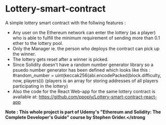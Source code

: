 # Lottery-smart-contract

A simple lottery smart contract with the follwing features :

- Any user on the Ethereum network can enter the lottery (as a player) who is able to fulfill the minimum requirement of sending more than 0.1 ether to the lottery pool. 
- Only the Manager ie. the person who deploys the contract can pick up the winner.
- The lottery gets reset after a winner is picked.
- Since Solidity doesn't have a random number generator library so a psuedo number generator has been defined which looks like this :
#random_number = uint(keccak256(abi.encodePacked(block.difficulty, now, players)))
(players is an array for storing addresses of all players participating in the lottery)
- Also the code for the React Web-app for the same lottery contract is available at: https://github.com/ppoply/Lottery-smart-contract-react-app

<strong> Note : This whole project is part of Udemy's "Ethereum and Solidity: The Complete Developer's Guide" course by Stephen Grider.</strong
